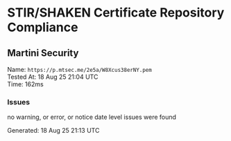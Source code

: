 # STIR/SHAKEN Certificate Repository Compliance

## Martini Security

Name: `https://p.mtsec.me/2e5a/W8Xcus38erNY.pem`\
Tested At: 18 Aug 25 21:04 UTC\
Time: 162ms

### Issues

no warning, or error, or notice date level issues were found

Generated: 18 Aug 25 21:13 UTC